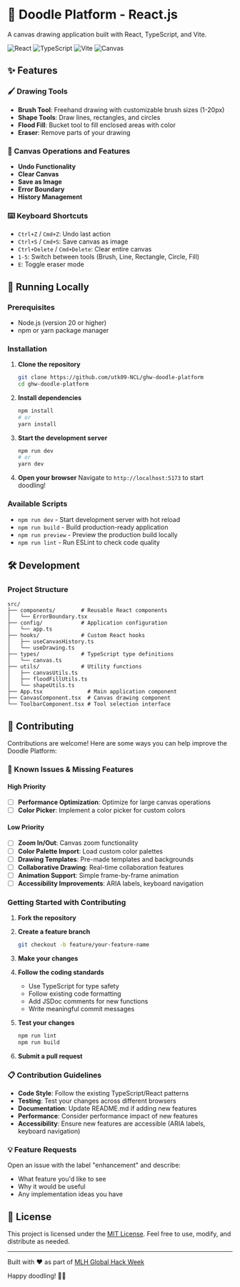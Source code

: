 # 🎨 Doodle Platform - React.js

A canvas drawing application built with React, TypeScript, and Vite.

![React](https://img.shields.io/badge/React-61DAFB?style=for-the-badge&logo=react&logoColor=black)
![TypeScript](https://img.shields.io/badge/TypeScript-007ACC?style=for-the-badge&logo=typescript&logoColor=white)
![Vite](https://img.shields.io/badge/Vite-646CFF?style=for-the-badge&logo=vite&logoColor=white)
![Canvas](https://img.shields.io/badge/Canvas-000000?style=for-the-badge&logo=html5&logoColor=white)

## ✨ Features

### 🖌️ Drawing Tools

- **Brush Tool**: Freehand drawing with customizable brush sizes (1-20px)
- **Shape Tools**: Draw lines, rectangles, and circles
- **Flood Fill**: Bucket tool to fill enclosed areas with color
- **Eraser**: Remove parts of your drawing

### 📝 Canvas Operations and Features

- **Undo Functionality**
- **Clear Canvas**
- **Save as Image**
- **Error Boundary**
- **History Management**

### ⌨️ Keyboard Shortcuts

- `Ctrl+Z` / `Cmd+Z`: Undo last action
- `Ctrl+S` / `Cmd+S`: Save canvas as image
- `Ctrl+Delete` / `Cmd+Delete`: Clear entire canvas
- `1-5`: Switch between tools (Brush, Line, Rectangle, Circle, Fill)
- `E`: Toggle eraser mode

## 🚀 Running Locally

### Prerequisites

- Node.js (version 20 or higher)
- npm or yarn package manager

### Installation

1. **Clone the repository**

   ```bash
   git clone https://github.com/utk09-NCL/ghw-doodle-platform
   cd ghw-doodle-platform
   ```

2. **Install dependencies**

   ```bash
   npm install
   # or
   yarn install
   ```

3. **Start the development server**

   ```bash
   npm run dev
   # or
   yarn dev
   ```

4. **Open your browser**
   Navigate to `http://localhost:5173` to start doodling!

### Available Scripts

- `npm run dev` - Start development server with hot reload
- `npm run build` - Build production-ready application
- `npm run preview` - Preview the production build locally
- `npm run lint` - Run ESLint to check code quality

## 🛠️ Development

### Project Structure

```text
src/
├── components/        # Reusable React components
│   └── ErrorBoundary.tsx
├── config/            # Application configuration
│   └── app.ts
├── hooks/             # Custom React hooks
│   ├── useCanvasHistory.ts
│   └── useDrawing.ts
├── types/             # TypeScript type definitions
│   └── canvas.ts
├── utils/             # Utility functions
│   ├── canvasUtils.ts
│   ├── floodFillUtils.ts
│   └── shapeUtils.ts
├── App.tsx              # Main application component
├── CanvasComponent.tsx  # Canvas drawing component
└── ToolbarComponent.tsx # Tool selection interface
```

## 🤝 Contributing

Contributions are welcome! Here are some ways you can help improve the Doodle Platform:

### 🐛 Known Issues & Missing Features

#### High Priority

- [ ] **Performance Optimization**: Optimize for large canvas operations
- [ ] **Color Picker**: Implement a color picker for custom colors

#### Low Priority

- [ ] **Zoom In/Out**: Canvas zoom functionality
- [ ] **Color Palette Import**: Load custom color palettes
- [ ] **Drawing Templates**: Pre-made templates and backgrounds
- [ ] **Collaborative Drawing**: Real-time collaboration features
- [ ] **Animation Support**: Simple frame-by-frame animation
- [ ] **Accessibility Improvements**: ARIA labels, keyboard navigation

### Getting Started with Contributing

1. **Fork the repository**
2. **Create a feature branch**

   ```bash
   git checkout -b feature/your-feature-name
   ```

3. **Make your changes**
4. **Follow the coding standards**

   - Use TypeScript for type safety
   - Follow existing code formatting
   - Add JSDoc comments for new functions
   - Write meaningful commit messages

5. **Test your changes**

   ```bash
   npm run lint
   npm run build
   ```

6. **Submit a pull request**

### 📋 Contribution Guidelines

- **Code Style**: Follow the existing TypeScript/React patterns
- **Testing**: Test your changes across different browsers
- **Documentation**: Update README.md if adding new features
- **Performance**: Consider performance impact of new features
- **Accessibility**: Ensure new features are accessible (ARIA labels, keyboard navigation)

### 💡 Feature Requests

Open an issue with the label "enhancement" and describe:

- What feature you'd like to see
- Why it would be useful
- Any implementation ideas you have

## 📄 License

This project is licensed under the [MIT License](LICENSE). Feel free to use, modify, and distribute as needed.

---

Built with ❤️ as part of [MLH Global Hack Week](https://ghw.mlh.io/)

Happy doodling! 🎨✨
